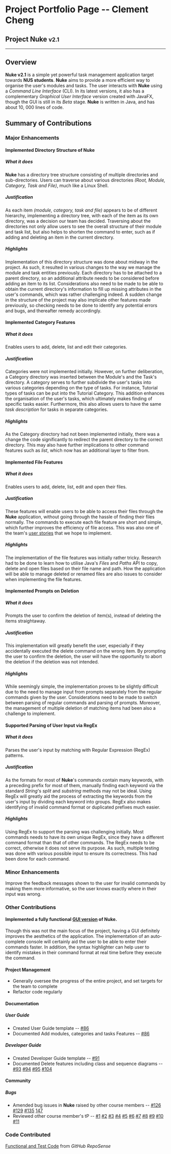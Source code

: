 # Project Portfolio Page -- Clement Cheng
## Project Nuke <small>v2.1</small>

<hr>

## Overview
**Nuke v2.1** is a simple yet powerful task management application target towards **NUS students**.  **Nuke** aims to provide a more efficient way to organise the user's modules and tasks. The user interacts with **Nuke** using a _Command Line Interface_ (CLI). In its latest versions, it also has a complementary _Graphical User Interface_ version created with JavaFX, though the GUI is still in its _Beta_ stage. **Nuke** is written in Java, and has about 10, 000 lines of code.


## Summary of Contributions
### Major Enhancements

#### Implemented Directory Structure of **Nuke**
##### What it does
**Nuke** has a directory tree structure consisting of multiple directories and sub-directories. Users can traverse about various directories _(Root, Module, Category, Task and File)_, much like a Linux Shell.

##### Justification
As each item _(module, category, task and file)_ appears to be of different hierarchy, implementing a directory tree, with each of the item as its own directory, was a decision our team has decided. Traversing about the directories not only allow users to see the overall structure of their module and task list, but also helps to shorten the command to enter, such as if adding and deleting an item in the current directory.

##### Highlights
Implementation of this directory structure was done about midway in the project. As such, it resulted in various changes to the way we manage the module and task entities previously. Each directory has to be attached to a parent directory, so an additional attribute needs to be considered before adding an item to its list. Considerations also need to be made to be able to obtain the current directory's information to fill up missing attributes in the user's commands, which was rather challenging indeed. A sudden change in the structure of the project may also implicate other features made previously, so checking needs to be done to identify any potential errors and bugs, and thereafter remedy accordingly.

#### Implemented Category Features
##### What it does
Enables users to add, delete, list and edit their categories.

##### Justification
Categories were not implemented initially. However, on further deliberation, a Category directory was inserted between the Module's and the Task's directory. A category serves to further subdivide the user's tasks into various categories depending on the type of tasks. For instance, Tutorial types of tasks can be put into the Tutorial Category. This addition enhances the organisation of the user's tasks, which ultimately makes finding of specific tasks easier. Furthermore, this also allows users to have the same _task description_ for tasks in separate categories.

##### Highlights
As the Category directory had not been implemented initially, there was a change the code significantly to redirect the parent directory to the correct directory. This may also have further implications to other command features such as _list_, which now has an additional layer to filter from.


#### Implemented File Features
##### What it does
Enables users to add, delete, list, edit and open their files.

##### Justification
These features will enable users to be able to access their files through the **Nuke** application, without going through the hassle of finding their files normally. The commands to execute each file feature are short and simple, which further improves the efficiency of file access. This was also one of the team's [user stories](https://ay1920s2-cs2113t-t13-2.github.io/tp/DeveloperGuide.html#user-stories) that we hope to implement.

##### Highlights
The implementation of the file features was initially rather tricky. Research had to be done to learn how to utilise Java's _Files_ and _Paths_ API to copy, delete and open files based on their file name and path. How the application will be able to manage deleted or renamed files are also issues to consider when implementing the file features.

#### Implemented Prompts on Deletion
##### What it does
Prompts the user to confirm the deletion of item(s), instead of deleting the items straightaway.

##### Justification
This implementation will greatly benefit the user, especially if they accidentally executed the delete command on the wrong item. By prompting the user to confirm the deletion, the user will have the opportunity to abort the deletion if the deletion was not intended.

##### Highlights
While seemingly simple, the implementation proves to be slightly difficult due to the need to manage input from prompts separately from the regular commands given by the user. Considerations need to be made to switch between parsing of regular commands and parsing of prompts. Moreover, the management of multiple deletion of matching items had been also a challenge to implement.

#### Supported Parsing of User Input via RegEx
##### What it does
Parses the user's input by matching with Regular Expression (RegEx) patterns.

##### Justification
As the formats for most of **Nuke**'s commands contain many keywords, with a preceding prefix for most of them, manually finding each keyword via the standard _String_'s _split_ and _substring_ methods may not be ideal. 
Using RegEx will greatly aid the process of extracting the keywords from the user's input by dividing each keyword into groups. RegEx also makes identifying of invalid command format or duplicated prefixes much easier. 

##### Highlights
Using RegEx to support the parsing was challenging initially. Most commands needs to have its own unique RegEx, since they have a different command format than that of other commands. The RegEx needs to be correct, otherwise it does not serve its purpose. As such, multiple testing was done with various possible input to ensure its correctness. This had been done for each command.



### Minor Enhancements
Improve the feedback messages shown to the user for invalid commands by making them more informative, so the user knows exactly where in their input was wrong.

### Other Contributions
#### Implemented a fully functional [GUI version]() of **Nuke**. 
Though this was not the main focus of the project, having a GUI definitely improves the aesthetics of the application. The implementation of an auto-complete console will certainly aid the user to be able to enter their commands faster. In addition, the syntax highlighter can help user to identify mistakes in their command format at real time before they execute the command.

#### Project Management
- Generally oversee the progress of the entire project, and set targets for the team to complete
- Refactor code regularly

#### Documentation
##### User Guide
- Created User Guide template -- [#86](https://github.com/AY1920S2-CS2113T-T13-2/tp/pull/86/commits/4564354abd1dd6bb2cc5cbee7d33a8494d5dbbb6)
- Documented Add modules, categories and tasks Features -- [#86](https://github.com/AY1920S2-CS2113T-T13-2/tp/pull/86)

##### Developer Guide
- Created Developer Guide template -- [#91](https://github.com/AY1920S2-CS2113T-T13-2/tp/pull/91)
- Documented Delete features including class and sequence diagrams -- [#93](https://github.com/AY1920S2-CS2113T-T13-2/tp/pull/93)  [#94](https://github.com/AY1920S2-CS2113T-T13-2/tp/pull/94)  [#95](https://github.com/AY1920S2-CS2113T-T13-2/tp/pull/95)  [#104](https://github.com/AY1920S2-CS2113T-T13-2/tp/pull/104)

#### Community
##### Bugs
- Amended bug issues in **Nuke** raised by other course members -- [#126](https://github.com/AY1920S2-CS2113T-T13-2/tp/pull/126) [#129](https://github.com/AY1920S2-CS2113T-T13-2/tp/pull/129) [#135](https://github.com/AY1920S2-CS2113T-T13-2/tp/pull/135) [147](https://github.com/AY1920S2-CS2113T-T13-2/tp/pull/147)
- Reviewed other course member's tP -- [#1](https://github.com/iceclementi/ped/issues/1) [#2](https://github.com/iceclementi/ped/issues/2) [#3](https://github.com/iceclementi/ped/issues/3) [#4](https://github.com/iceclementi/ped/issues/4) [#5](https://github.com/iceclementi/ped/issues/5) [#6](https://github.com/iceclementi/ped/issues/6) [#7](https://github.com/iceclementi/ped/issues/7) [#8](https://github.com/iceclementi/ped/issues/8) [#9](https://github.com/iceclementi/ped/issues/9) [#10](https://github.com/iceclementi/ped/issues/10) [#11](https://github.com/iceclementi/ped/issues/11)

### Code Contributed
[Functional and Test Code](https://nus-cs2113-ay1920s2.github.io/tp-dashboard/#breakdown=true&search=iceclementi&sort=groupTitle&sortWithin=title&since=2020-03-01&timeframe=commit&mergegroup=false&groupSelect=groupByRepos) from _GitHub RepoSense_
